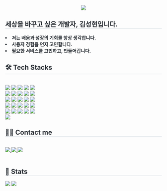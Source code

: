 <div align= "center">
    <img src="https://capsule-render.vercel.app/api?type=waving&color=gradient&height=180&text=Hello,%20I'm%20SeongHyeon%20👐&animation=fadeIn&fontColor=ffffff&fontSize=50" />
    </div>
    <div style="text-align: left;"> 
    <h2 style="border-bottom: 1px solid #d8dee4; color: #282d33;"> 세상을 바꾸고 싶은 개발자, 김성현입니다. </h2>  
    <div style="font-weight: 700; font-size: 15px; text-align: left; color: #282d33;"> <li> 저는 배움과 성장의 기회를 항상 생각합니다.</li><li> 사용자 경험을 먼저 고민합니다.</li><li> 필요한 서비스를 고민하고, 만들어갑니다. </div> 
    </div>
    <div style="text-align: left;">
    <h2 style="border-bottom: 1px solid #d8dee4; color: #282d33;"> 🛠️ Tech Stacks </h2> <br> 
    <div style="margin: ; text-align: left;" "text-align: left;"> <img src="https://img.shields.io/badge/ReactNative-61DAFB?style=for-the-badge&logo=React&logoColor=white">
          <img src="https://img.shields.io/badge/React-61DAFB?style=for-the-badge&logo=React&logoColor=white">
          <img src="https://img.shields.io/badge/React Query-FF4154?style=for-the-badge&logo=React Query&logoColor=white">
          <img src="https://img.shields.io/badge/Discord-5865F2?style=for-the-badge&logo=Discord&logoColor=white">
          <img src="https://img.shields.io/badge/Expo-000020?style=for-the-badge&logo=Expo&logoColor=white">
          <br/><img src="https://img.shields.io/badge/Figma-F24E1E?style=for-the-badge&logo=Figma&logoColor=white">
          <img src="https://img.shields.io/badge/Git-F05032?style=for-the-badge&logo=Git&logoColor=white">
          <img src="https://img.shields.io/badge/Github-181717?style=for-the-badge&logo=Github&logoColor=white">
          <img src="https://img.shields.io/badge/HTML5-E34F26?style=for-the-badge&logo=HTML5&logoColor=white">
          <img src="https://img.shields.io/badge/Java-007396?style=for-the-badge&logo=Java&logoColor=white">
          <br/><img src="https://img.shields.io/badge/Javascript-F7DF1E?style=for-the-badge&logo=Javascript&logoColor=white">
          <img src="https://img.shields.io/badge/Next.js-000000?style=for-the-badge&logo=Next.js&logoColor=white">
          <img src="https://img.shields.io/badge/Prettier-F7B93E?style=for-the-badge&logo=Prettier&logoColor=white">
          <img src="https://img.shields.io/badge/Selenium-43B02A?style=for-the-badge&logo=Selenium&logoColor=white">
          <img src="https://img.shields.io/badge/StyledComponents-DB7093?style=for-the-badge&logo=StyledComponents&logoColor=white">
          <br/><img src="https://img.shields.io/badge/Tailwind CSS-06B6D4?style=for-the-badge&logo=Tailwind CSS&logoColor=white">
          <img src="https://img.shields.io/badge/Spring Boot-6DB33F?style=for-the-badge&logo=Spring Boot&logoColor=white">
          <img src="https://img.shields.io/badge/Vue.js-4FC08D?style=for-the-badge&logo=Vue.js&logoColor=white">
          <img src="https://img.shields.io/badge/PyTorch-EE4C2C?style=for-the-badge&logo=PyTorch&logoColor=white">
          <img src="https://img.shields.io/badge/Python-3776AB?style=for-the-badge&logo=Python&logoColor=white">
          <br/><img src="https://img.shields.io/badge/CSS3-1572B6?style=for-the-badge&logo=CSS3&logoColor=white">
          <img src="https://img.shields.io/badge/Django-092E20?style=for-the-badge&logo=Django&logoColor=white">
          <img src="https://img.shields.io/badge/Eslint-4B32C3?style=for-the-badge&logo=Eslint&logoColor=white">
          <img src="https://img.shields.io/badge/Matlab-0076a8?style=for-the-badge&logo=Matlab&logoColor=white">
          <img src="https://img.shields.io/badge/Notion-000000?style=for-the-badge&logo=Notion&logoColor=white">
          <br/><img src="https://img.shields.io/badge/Spring-6DB33F?style=for-the-badge&logo=Spring&logoColor=white">
          </div>
    </div>
    <div style="text-align: left;">
    <h2 style="border-bottom: 1px solid #d8dee4; color: #282d33;"> 🧑‍💻 Contact me </h2> <br> 
    <div style="text-align: left;"> <a href=https://scientific-grade-71b.notion.site/SSAFY-IT-10c289b39ad180978310cff26cd89d3a> <img src="https://img.shields.io/badge/Notion-000000?style=for-the-badge&logo=Notion&logoColor=white&link=https://scientific-grade-71b.notion.site/SSAFY-IT-10c289b39ad180978310cff26cd89d3a"> </a>
         <a href=mailto:tjdvjd1160@gmail.com> <img src="https://img.shields.io/badge/Gmail-EA4335?style=for-the-badge&logo=Gmail&logoColor=white&link=mailto:tjdvjd1160@gmail.com"> </a>
         <a href=> <img src="https://img.shields.io/badge/Tistory-000000?style=for-the-badge&logo=Tistory&logoColor=white&link="> </a>
          </div>  <br> 
    <div style="text-align: left;">  </div> 
    </div>
    <div style="text-align: left;"> 
    <h2 style="border-bottom: 1px solid #d8dee4; color: #282d33;"> 🏅 Stats </h2> <div style="text-align: left;"> <img src="https://github-readme-stats.vercel.app/api?username=kim-caron&bg_color=180,00000000,&title_color=9776e5&text_color=9776e5"
         /> <img src="https://github-readme-stats.vercel.app/api/top-langs/?username=kim-caron&layout=compact&bg_color=180,00000000,&title_color=9776e5&text_color=9776e5"
           /> </div> 
    </div>
    
